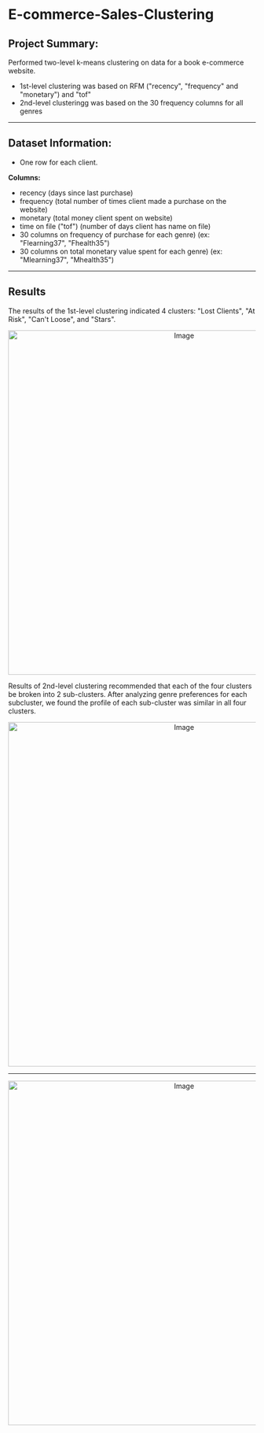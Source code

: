 # E-commerce-Sales-Clustering

## Project Summary:
Performed two-level k-means clustering on data for a book e-commerce website.

- 1st-level clustering was based on RFM ("recency", "frequency" and "monetary") and "tof"
- 2nd-level clusteringg was based on the 30 frequency columns for all genres

---

## Dataset Information:
- One row for each client.

**Columns:**
- recency (days since last purchase)
- frequency (total number of times client made a purchase on the website)
- monetary (total money client spent on website)
- time on file ("tof") (number of days client has name on file)
- 30 columns on frequency of purchase for each genre) (ex: "Flearning37", "Fhealth35")
- 30 columns on total monetary value spent for each genre) (ex: "Mlearning37", "Mhealth35")

---

## Results
The results of the 1st-level clustering indicated 4 clusters: "Lost Clients", "At Risk", "Can't Loose", and "Stars". 

<p align="center">
  <img width="700" alt="Image" src="https://github.com/user-attachments/assets/a88463d5-996e-4095-9bd3-e41708f7180a" />
</p>

Results of 2nd-level clustering recommended that each of the four clusters be broken into 2 sub-clusters. After analyzing genre preferences for each subcluster, we found the profile of each sub-cluster was similar in all four clusters. 

<p align="center">
  <img width="700" alt="Image" src="https://github.com/user-attachments/assets/ba1b7509-6319-4706-81d0-e74de628560a" />
</p>

---

<p align="center">
  <img width="700" alt="Image" src="https://github.com/user-attachments/assets/7dd5853b-8556-4572-9292-06757e62a39d" />
</p>







